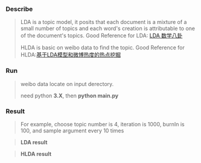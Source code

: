 ### Describe

> LDA is a topic model,  it posits that each document is a mixture of a small number of topics and each word's creation is attributable to one of the document's topics. Good Reference for LDA: [LDA 数学八卦](http://www.52nlp.cn/lda-math-%E6%B1%87%E6%80%BB-lda%E6%95%B0%E5%AD%A6%E5%85%AB%E5%8D%A6)
>
> HLDA is basic on weibo data to find the topic. Good Reference for HLDA:[基于LDA模型和微博热度的热点挖掘](http://www.lis.ac.cn/CN/abstract/abstract13692.shtml)

### Run

> weibo data locate on input derectory. 
>
> need python **3.X**, then **python main.py**

### Result 

> For example, choose topic number is 4,  iteration is 1000, burnIn is 100, and sample argument every 10 times

> **LDA result**

> **HLDA result**

